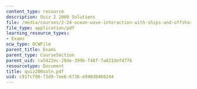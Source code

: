 ```yaml
---
content_type: resource
description: Quiz 2 2000 Solutions
file: /media/courses/2-24-ocean-wave-interaction-with-ships-and-offshore-energy-systems-13-022-spring-2002/c91fcf0673d97ee66736e948d8466244_quiz200soln.pdf
file_type: application/pdf
learning_resource_types:
- Exams
ocw_type: OCWFile
parent_title: Exams
parent_type: CourseSection
parent_uid: ca5422ec-28de-399b-f48f-7a821defd776
resourcetype: Document
title: quiz200soln.pdf
uid: c91fcf06-73d9-7ee6-6736-e948d8466244
---
```

